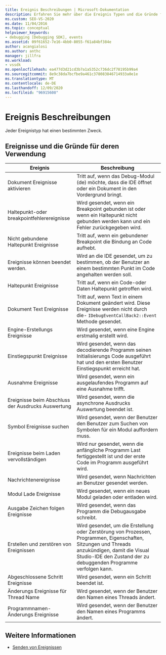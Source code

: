 ```yaml
---
title: Ereignis Beschreibungen | Microsoft-Dokumentation
description: Erfahren Sie mehr über die Ereignis Typen und die Gründe für deren Verwendung. Jeder Ereignistyp hat einen bestimmten Zweck.
ms.custom: SEO-VS-2020
ms.date: 11/04/2016
ms.topic: conceptual
helpviewer_keywords:
- debugging [Debugging SDK], events
ms.assetid: 09f61652-7e16-4bb0-8055-f61a84bf384e
author: acangialosi
ms.author: anthc
manager: jillfra
ms.workload:
- vssdk
ms.openlocfilehash: ea477d3d21cd3b7a1a5352c736dc2f78195b99a4
ms.sourcegitcommit: 8e9c38da7bcfbe9a461c378083846714933a0e1e
ms.translationtype: MT
ms.contentlocale: de-DE
ms.lasthandoff: 12/09/2020
ms.locfileid: "96915608"
---
```

# <a name="event-descriptions"></a>Ereignis Beschreibungen
Jeder Ereignistyp hat einen bestimmten Zweck.

## <a name="events-and-the-reasons-for-their-use"></a>Ereignisse und die Gründe für deren Verwendung

|Ereignis|Beschreibung|
|-----------|-----------------|
|Dokument Ereignisse aktivieren|Tritt auf, wenn das Debug-Modul (de) möchte, dass die IDE öffnet oder ein Dokument in den Vordergrund bringt.|
|Haltepunkt-oder breakpointfehlerereignisse|Wird gesendet, wenn ein Breakpoint gebunden ist oder wenn ein Haltepunkt nicht gebunden werden kann und ein Fehler zurückgegeben wird.|
|Nicht gebundene Haltepunkt Ereignisse|Tritt auf, wenn ein gebundener Breakpoint die Bindung an Code aufhebt.|
|Ereignisse können beendet werden.|Wird an die IDE gesendet, um zu bestimmen, ob der Benutzer an einem bestimmten Punkt im Code angehalten werden soll.|
|Haltepunkt Ereignisse|Tritt auf, wenn ein Code-oder Daten Haltepunkt getroffen wird.|
|Dokument Text Ereignisse|Tritt auf, wenn Text in einem Dokument geändert wird. Diese Ereignisse werden nicht durch die- `IDebugEventCallBack2::Event` Methode gesendet.|
|Engine-Erstellungs Ereignisse|Wird gesendet, wenn eine Engine erstmalig erstellt wird.|
|Einstiegspunkt Ereignisse|Wird gesendet, wenn das decodierende Programm seinen Initialisierungs Code ausgeführt hat und den ersten Benutzer Einstiegspunkt erreicht hat.|
|Ausnahme Ereignisse|Wird gesendet, wenn ein ausgelaufendes Programm auf eine Ausnahme trifft.|
|Ereignisse beim Abschluss der Ausdrucks Auswertung|Wird gesendet, wenn die asynchrone Ausdrucks Auswertung beendet ist.|
|Symbol Ereignisse suchen|Wird gesendet, wenn der Benutzer den Benutzer zum Suchen von Symbolen für ein Modul auffordern muss.|
|Ereignisse beim Laden vervollständigen|Wird nur gesendet, wenn die anfängliche Programm Last fertiggestellt ist und der erste Code im Programm ausgeführt wird.|
|Nachrichtenereignisse|Wird gesendet, wenn Nachrichten an Benutzer gesendet werden.|
|Modul Lade Ereignisse|Wird gesendet, wenn ein neues Modul geladen oder entladen wird.|
|Ausgabe Zeichen folgen Ereignisse|Wird gesendet, wenn das Programm die Debugausgabe schreibt.|
|Erstellen und zerstören von Ereignissen|Wird gesendet, um die Erstellung oder Zerstörung von Prozessen, Programmen, Eigenschaften, Sitzungen und Threads anzukündigen, damit die Visual Studio-IDE den Zustand der zu debuggenden Programme verfolgen kann.|
|Abgeschlossene Schritt Ereignisse|Wird gesendet, wenn ein Schritt beendet ist.|
|Änderungs Ereignisse für Thread Name|Wird gesendet, wenn der Benutzer den Namen eines Threads ändert.|
|Programmnamen-Änderungs Ereignisse|Wird gesendet, wenn der Benutzer den Namen eines Programms ändert.|

## <a name="see-also"></a>Weitere Informationen
- [Senden von Ereignissen](../../extensibility/debugger/sending-events.md)
